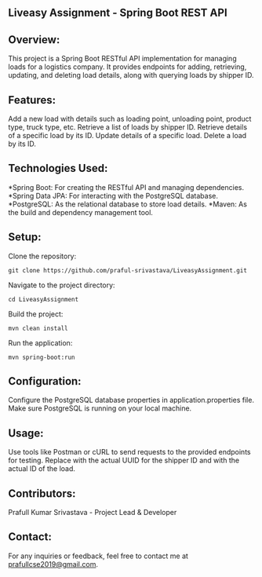 ## Liveasy Assignment - Spring Boot REST API

## Overview:

This project is a Spring Boot RESTful API implementation for managing loads for a logistics company. It provides endpoints for adding, retrieving, updating, and deleting load details, along with querying loads by shipper ID. 


## Features:

Add a new load with details such as loading point, unloading point, product type, truck type, etc.
Retrieve a list of loads by shipper ID.
Retrieve details of a specific load by its ID.
Update details of a specific load.
Delete a load by its ID.

## Technologies Used:

*Spring Boot: For creating the RESTful API and managing dependencies.
*Spring Data JPA: For interacting with the PostgreSQL database.
*PostgreSQL: As the relational database to store load details.
*Maven: As the build and dependency management tool.

## Setup:

Clone the repository: 
```
git clone https://github.com/praful-srivastava/LiveasyAssignment.git
```
Navigate to the project directory: 
```
cd LiveasyAssignment
```
Build the project: 
```
mvn clean install
```
Run the application: 
```
mvn spring-boot:run
```
## Configuration:

Configure the PostgreSQL database properties in application.properties file.
Make sure PostgreSQL is running on your local machine.


## Usage:

Use tools like Postman or cURL to send requests to the provided endpoints for testing.
Replace <UUID> with the actual UUID for the shipper ID and <loadId> with the actual ID of the load.

## Contributors:
Prafull Kumar Srivastava - Project Lead & Developer

## Contact:

For any inquiries or feedback, feel free to contact me at prafullcse2019@gmail.com.
